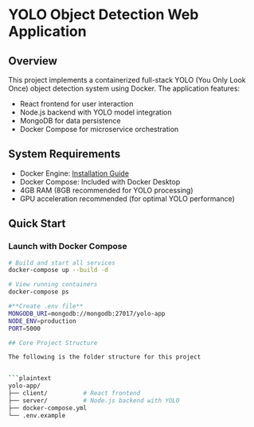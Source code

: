 # YOLO Object Detection Web Application

## Overview
This project implements a containerized full-stack YOLO (You Only Look Once) object detection system using Docker. The application features:

- React frontend for user interaction
- Node.js backend with YOLO model integration
- MongoDB for data persistence
- Docker Compose for microservice orchestration

## System Requirements

- Docker Engine: [Installation Guide](https://docs.docker.com/engine/install/)
- Docker Compose: Included with Docker Desktop
- 4GB RAM (8GB recommended for YOLO processing)
- GPU acceleration recommended (for optimal YOLO performance)

## Quick Start

### Launch with Docker Compose
```bash
# Build and start all services
docker-compose up --build -d

# View running containers
docker-compose ps

#**Create .env file**
MONGODB_URI=mongodb://mongodb:27017/yolo-app
NODE_ENV=production
PORT=5000

## Core Project Structure

The following is the folder structure for this project


```plaintext
yolo-app/
├── client/          # React frontend
├── server/          # Node.js backend with YOLO
├── docker-compose.yml
└── .env.example
